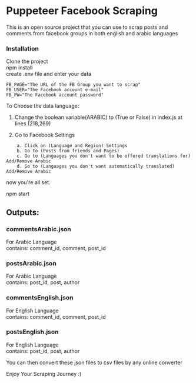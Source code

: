 # Puppeteer Facebook Scraping
This is an open source project that you can use to scrap posts and comments from facebook groups in both english and arabic languages

### Installation
Clone the project <br />
npm install <br />
create .env file and enter your data <br />
```
FB_PAGE="The URL of the FB Group you want to scrap"
FB_USER="The Facebook account e-mail"
FB_PW="The Facebook account password"
```
To Choose the data language: <br />

1. Change the boolean variable(ARABIC) to (True or False) in index.js at lines (218,269)

2. Go to Facebook Settings
```
    a. Click on (Language and Region) Settings
    b. Go to (Posts from friends and Pages)
    c. Go to (Languages you don't want to be offered translations for)  Add/Remove Arabic
    d. Go to (Languages you don't want automatically translated)  Add/Remove Arabic
```

now you're all set. <br />

npm start <br />

## Outputs:
### commentsArabic.json 
For Arabic Language <br />
contains: comment_id, comment, post_id <br />


### postsArabic.json
For Arabic Language <br />
contains: post_id, post, author <br />

### commentsEnglish.json
For English Language <br />
contains: comment_id, comment, post_id <br />

### postsEnglish.json
For English Language <br />
contains: post_id, post, author <br />


You can then convert these json files to csv files by any online converter<br />

Enjoy Your Scraping Journey :)<br />

